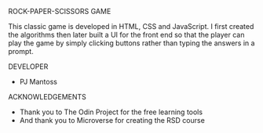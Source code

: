 ROCK-PAPER-SCISSORS GAME

This classic game is developed in HTML, CSS and JavaScript. I first created the algorithms then later built a UI for the front end so that the player can play the game by simply clicking buttons rather than typing the answers in a prompt.

DEVELOPER
- PJ Mantoss

ACKNOWLEDGEMENTS
- Thank you to The Odin Project for the free learning tools
- And thank you to Microverse for creating the RSD course